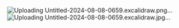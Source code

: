 
![Uploading Untitled-2024-08-08-0659.excalidraw.png…]()
![Uploading Untitled-2024-08-08-0659.excalidraw.jpg…]()
